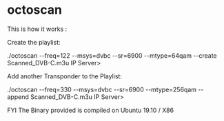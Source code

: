 # octoscan

This is how it works : 

Create the playlist:

  ./octoscan --freq=122 --msys=dvbc --sr=6900 --mtype=64qam  --create Scanned_DVB-C.m3u <IP of the SAT>IP Server>

Add another Transponder to the Playlist:

  ./octoscan --freq=330 --msys=dvbc --sr=6900 --mtype=256qam --append Scanned_DVB-C.m3u <IP of the SAT>IP Server>

FYI The Binary provided is compiled on Ubuntu 19.10 / X86
